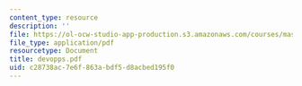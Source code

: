 ```yaml
---
content_type: resource
description: ''
file: https://ol-ocw-studio-app-production.s3.amazonaws.com/courses/mas-666-developmental-entrepreneurship-fall-2003/c28738ac7e6f863abdf5d8acbed195f0_devopps.pdf
file_type: application/pdf
resourcetype: Document
title: devopps.pdf
uid: c28738ac-7e6f-863a-bdf5-d8acbed195f0
---
```

